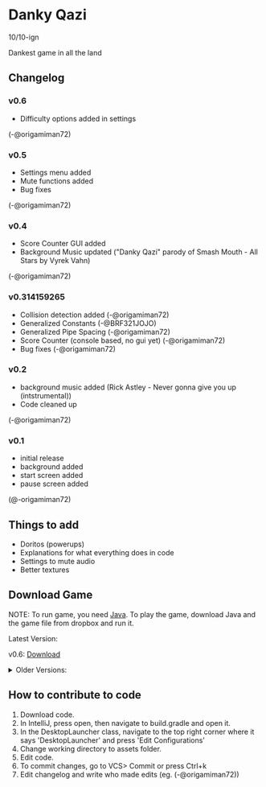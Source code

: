 # Danky Qazi

10/10-ign

Dankest game in all the land

## Changelog

### v0.6
* Difficulty options added in settings

(-@origamiman72)

### v0.5
* Settings menu added
* Mute functions added
* Bug fixes

(-@origamiman72)

### v0.4
* Score Counter GUI added
* Background Music updated ("Danky Qazi" parody of Smash Mouth - All Stars by Vyrek Vahn)

(-@origamiman72)

### v0.314159265
* Collision detection added (-@origamiman72)
* Generalized Constants (-@BRF321JOJO)
* Generalized Pipe Spacing (-@origamiman72)
* Score Counter (console based, no gui yet) (-@origamiman72)
* Bug fixes (-@origamiman72)

### v0.2

* background music added (Rick Astley - Never gonna give you up (intstrumental))
* Code cleaned up

(-@origamiman72)


### v0.1

* initial release
* background added
* start screen added
* pause screen added

(@-origamiman72)

## Things to add

* Doritos (powerups)
* Explanations for what everything does in code
* Settings to mute audio
* Better textures

## Download Game

NOTE: To run game, you need [Java](https://www.java.com/en/). To play the game, download Java and the game file from dropbox and run it.

Latest Version:

v0.6: [Download](https://www.dropbox.com/s/ksafp5filxhp6qv/Danky%20Qazi%20v0.6.jar?dl=0)

<details>
<summary>Older Versions:</summary><p>

v0.5: [Download](https://www.dropbox.com/s/4zr6bisippatkdi/Danky%20Qazi%20v0.5.jar?dl=0)

v0.4: [Download](https://www.dropbox.com/s/bnkxalwfo6gh9g6/Danky%20Qazi%20v0.4.jar?dl=0)

v0.314159265: [Download](https://www.dropbox.com/s/55u2bo074e8v5uk/Danky%20Qazi%20v0.314.jar?dl=0)

v0.2: [Download](https://www.dropbox.com/s/ghh3w24g6v1jo1v/Danky%20Qazi%20v0.2.jar?dl=0)

</p></details>

## How to contribute to code

1. Download code.
2. In IntelliJ, press open, then navigate to build.gradle and open it.
3. In the DesktopLauncher class, navigate to the top right corner where it says 'DesktopLauncher' and press 'Edit Configurations'
4. Change working directory to assets folder.
5. Edit code.
6. To commit changes, go to VCS> Commit or press Ctrl+k
7. Edit changelog and write who made edits (eg. (-@origamiman72))
